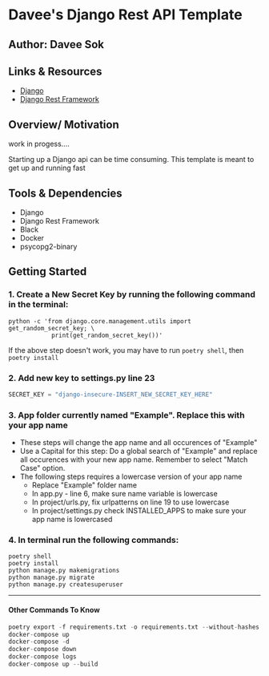 # Davee's Django Rest API Template

## Author: Davee Sok

## Links & Resources

- [Django](https://docs.djangoproject.com/en/3.2/)
- [Django Rest Framework](https://www.django-rest-framework.org/)

## Overview/ Motivation

work in progess....

Starting up a Django api can be time consuming. This template is meant to get up and running fast

## Tools & Dependencies

- Django
- Django Rest Framework
- Black
- Docker
- psycopg2-binary

## Getting Started

### 1. Create a New Secret Key by running the following command in the terminal:

```iterm
python -c 'from django.core.management.utils import get_random_secret_key; \
            print(get_random_secret_key())'
```

If the above step doesn't work, you may have to run `poetry shell`, then `poetry install`

### 2. Add new key to settings.py line 23

```python
SECRET_KEY = "django-insecure-INSERT_NEW_SECRET_KEY_HERE"
```

### 3. App folder currently named "Example". Replace this with your app name

- These steps will change the app name and all occurences of "Example"
- Use a Capital for this step: Do a global search of "Example" and replace all occurences with your new app name. Remember to select "Match Case" option.
- The following steps requires a lowercase version of your app name
  - Replace "Example" folder name
  - In app.py - line 6, make sure name variable is lowercase
  - In project/urls.py, fix urlpatterns on line 19 to use lowercase
  - In project/settings.py check INSTALLED_APPS to make sure your app name is lowercased

### 4. In terminal run the following commands:

```iterm
poetry shell
poetry install
python manage.py makemigrations
python manage.py migrate
python manage.py createsuperuser
```

---

#### Other Commands To Know

```python
poetry export -f requirements.txt -o requirements.txt --without-hashes
docker-compose up
docker-compose -d
docker-compose down
docker-compose logs
docker-compose up --build
```

